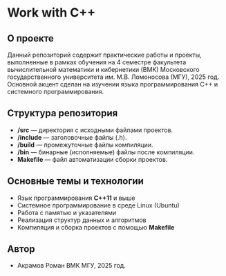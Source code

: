 # Work with C++

## О проекте

Данный репозиторий содержит практические работы и проекты, выполненные в рамках обучения на 4 семестре факультета вычислительной математики и кибернетики (ВМК) Московского государственного университета им. М.В. Ломоносова (МГУ), 2025 год. Основной акцент сделан на изучении языка программирования C++ и системного программирования.

## Структура репозитория

* **/src** — директория с исходными файлами проектов.
* **/include** — заголовочные файлы (.h).
* **/build** — промежуточные файлы компиляции.
* **/bin** — бинарные (исполняемые) файлы после компиляции.
* **Makefile** — файл автоматизации сборки проектов.

## Основные темы и технологии

* Язык программирования **C++11** и выше
* Системное программирование в среде Linux (Ubuntu)
* Работа с памятью и указателями
* Реализация структур данных и алгоритмов
* Компиляция и сборка проектов с помощью **Makefile**

## Автор

* Акрамов Роман ВМК МГУ, 2025 год.

